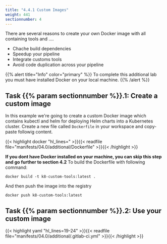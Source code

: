 ```yaml
---
title: "4.4.1 Custom Images"
weight: 441
sectionnumber: 4
---
```


There are several reasons to create your own Docker image with all containing tools and ....

* Chache build dependencies
* Speedup your pipeline
* Integrate customs tools
* Avoid code duplication across your pipeline

{{% alert title="Info" color="primary" %}}
To complete this additional lab you must have installed Docker on your local machine.
{{% /alert %}}


## Task {{% param sectionnumber %}}.1: Create a custom image

In this example we're going to create a custom Docker image which contains kubectl and helm for deploying Helm charts into a Kubernetes cluster.
Create a new file called `Dockerfile` in your workspace and copy-paste followig content.

{{< highlight docker "hl_lines=" >}}{{< readfile file="manifests/04.0/additional/Dockerfile" >}}{{< /highlight >}}

**If you dont have Docker installed on your machine, you can skip this step and go further to section 4.2**
To build the Dockerfile with following command:

`docker build -t k8-custom-tools:latest .`

And then push the image into the registry

`docker push k8-custom-tools:latest`


## Task {{% param sectionnumber %}}.2: Use your custom image

{{< highlight yaml "hl_lines=19-24" >}}{{< readfile file="manifests/04.0/additional/.gitlab-ci.yml" >}}{{< /highlight >}}
